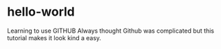 # hello-world
Learning to use GITHUB
Always thought Github was complicated but this tutorial makes it look kind a easy.
